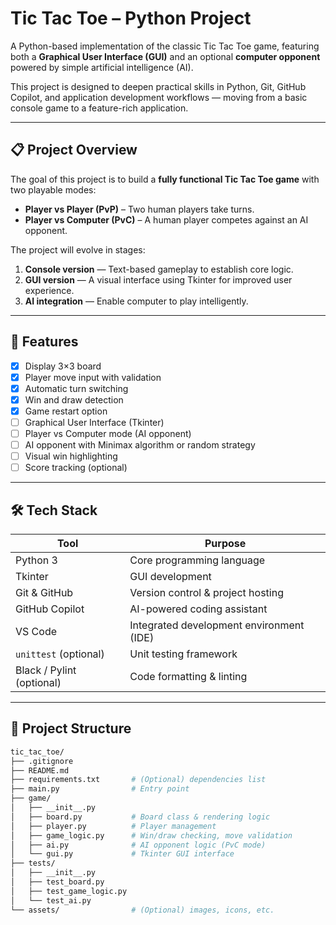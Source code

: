 # Tic Tac Toe – Python Project

A Python-based implementation of the classic Tic Tac Toe game, featuring both a **Graphical User Interface (GUI)** and an optional **computer opponent** powered by simple artificial intelligence (AI).

This project is designed to deepen practical skills in Python, Git, GitHub Copilot, and application development workflows — moving from a basic console game to a feature-rich application.

---

## 📋 Project Overview

The goal of this project is to build a **fully functional Tic Tac Toe game** with two playable modes:

- **Player vs Player (PvP)** – Two human players take turns.
- **Player vs Computer (PvC)** – A human player competes against an AI opponent.

The project will evolve in stages:
1. **Console version** — Text-based gameplay to establish core logic.
2. **GUI version** — A visual interface using Tkinter for improved user experience.
3. **AI integration** — Enable computer to play intelligently.

---

## 🚀 Features

- [x] Display 3×3 board
- [x] Player move input with validation
- [x] Automatic turn switching
- [x] Win and draw detection
- [x] Game restart option
- [ ] Graphical User Interface (Tkinter)
- [ ] Player vs Computer mode (AI opponent)
- [ ] AI opponent with Minimax algorithm or random strategy
- [ ] Visual win highlighting
- [ ] Score tracking (optional)

---

## 🛠️ Tech Stack

| Tool | Purpose |
|------|---------|
| Python 3 | Core programming language |
| Tkinter | GUI development |
| Git & GitHub | Version control & project hosting |
| GitHub Copilot | AI-powered coding assistant |
| VS Code | Integrated development environment (IDE) |
| `unittest` (optional) | Unit testing framework |
| Black / Pylint (optional) | Code formatting & linting |

---

## 📂 Project Structure

```bash
tic_tac_toe/
├── .gitignore
├── README.md
├── requirements.txt       # (Optional) dependencies list
├── main.py                # Entry point
├── game/
│   ├── __init__.py
│   ├── board.py           # Board class & rendering logic
│   ├── player.py          # Player management
│   ├── game_logic.py      # Win/draw checking, move validation
│   ├── ai.py              # AI opponent logic (PvC mode)
│   └── gui.py             # Tkinter GUI interface
├── tests/
│   ├── __init__.py
│   ├── test_board.py
│   ├── test_game_logic.py
│   └── test_ai.py
└── assets/                # (Optional) images, icons, etc.
